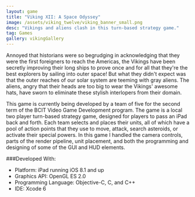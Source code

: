 ```yaml
---
layout: game
title: "Viking XII: A Space Odyssey"
image: /assets/viking_twelve/viking_banner_small.png
desc: "Vikings and aliens clash in this turn-based strategy game."
tag: Games
gallery: vikingGallery
---
```

Annoyed that historians were so begrudging in acknowledging that they were the first foreigners to reach the Americas, the Vikings have been secretly improving their long ships to prove once and for all that they're the best explorers by sailing into outer space! But what they didn't expect was that the outer reaches of our solar system are teeming with gray aliens. The aliens, angry that their heads are too big to wear the Vikings' awesome hats, have sworn to eliminate these stylish interlopers from their domain.

This game is currently being developed by a team of five for the second term of the BCIT Video Game Development program. The game is a local two player turn-based strategy game, designed for players to pass an iPad back and forth. Each team selects and places their units, all of which have a pool of action points that they use to move, attack, search asteroids, or activate their special powers. In this game I handled the camera controls, parts of the render pipeline, unit placement, and both the programming and designing of some of the GUI and HUD elements.

###Developed With:
* Platform: iPad running iOS 8.1 and up
* Graphics API: OpenGL ES 2.0
* Programming Language: Objective-C, C, and C++
* IDE: Xcode 6
